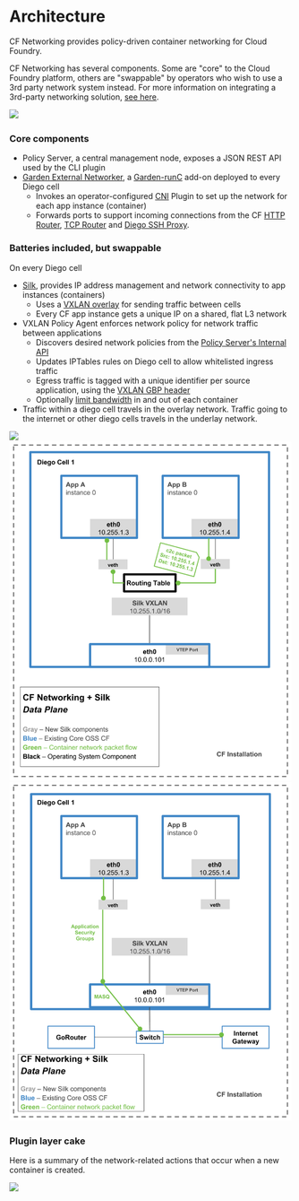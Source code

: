 # Architecture

CF Networking provides policy-driven container networking for Cloud Foundry.

CF Networking has several components.  Some are "core" to the Cloud Foundry platform, others are "swappable" by operators who wish to use a 3rd party network system instead.
For more information on integrating a 3rd-party networking solution, [see here](3rd-party.md).

![](diagram.png)

### Core components
- Policy Server, a central management node, exposes a JSON REST API used by the CLI plugin
- [Garden External Networker](../src/garden-external-networker), a [Garden-runC](https://github.com/cloudfoundry/garden-runc-release) add-on deployed to every Diego cell
  - Invokes an operator-configured [CNI](https://github.com/containernetworking/cni) Plugin to set up the network for each app instance (container)
  - Forwards ports to support incoming connections from the CF [HTTP Router](https://docs.cloudfoundry.org/concepts/http-routing.html),
    [TCP Router](https://docs.cloudfoundry.org/adminguide/enabling-tcp-routing.html) and [Diego SSH Proxy](https://docs.cloudfoundry.org/concepts/diego/ssh-conceptual.html).

### Batteries included, but swappable
On every Diego cell
- [Silk](https://github.com/cloudfoundry-incubator/silk), provides IP address management and network connectivity to app instances (containers)
  - Uses a [VXLAN overlay](data_plane.png) for sending traffic between cells
  - Every CF app instance gets a unique IP on a shared, flat L3 network
- VXLAN Policy Agent enforces network policy for network traffic between applications
  - Discovers desired network policies from the [Policy Server's Internal API](3rd-party.md#policy-server-internal-api)
  - Updates IPTables rules on Diego cell to allow whitelisted ingress traffic
  - Egress traffic is tagged with a unique identifier per source application, using the [VXLAN GBP header](https://tools.ietf.org/html/draft-smith-vxlan-group-policy-02#section-2.1)
  - Optionally [limit bandwidth](bandwidth-limiting.md) in and out of each container
- Traffic within a diego cell travels in the overlay network. Traffic going to the internet or other diego cells travels in the underlay network.

![](data_plane.png)
![](data_plane_one_cell.png) ![](data_plane_asg.png)

### Plugin layer cake
Here is a summary of the network-related actions that occur when a new container is created.

![](plugin-layer-cake.png)

